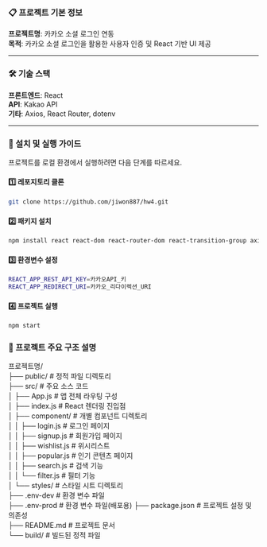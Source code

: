 ### 📋 프로젝트 기본 정보  
**프로젝트명**: 카카오 소셜 로그인 연동  
**목적**: 카카오 소셜 로그인을 활용한 사용자 인증 및 React 기반 UI 제공  

---

### 🛠 기술 스택  
**프론트엔드**: React  
**API**: Kakao API  
**기타**: Axios, React Router, dotenv  

---

### 🚀 설치 및 실행 가이드  
프로젝트를 로컬 환경에서 실행하려면 다음 단계를 따르세요.  

#### 1️⃣ 레포지토리 클론  
```bash  
git clone https://github.com/jiwon887/hw4.git  
```

#### 2️⃣ 패키지 설치
```bash
npm install react react-dom react-router-dom react-transition-group axios dotenv  
```

#### 3️⃣ 환경변수 설정
```bash
REACT_APP_REST_API_KEY=카카오API_키  
REACT_APP_REDIRECT_URI=카카오_리다이렉션_URI  
```

#### 4️⃣ 프로젝트 실행
```bash
npm start  
```


### 📂 프로젝트 주요 구조 설명

프로젝트명/  
├── public/                   # 정적 파일 디렉토리  
├── src/                      # 주요 소스 코드  
│   ├── App.js                # 앱 전체 라우팅 구성  
│   ├── index.js              # React 렌더링 진입점  
│   ├── component/            # 개별 컴포넌트 디렉토리  
│   │   ├── login.js          # 로그인 페이지  
│   │   ├── signup.js         # 회원가입 페이지  
│   │   ├── wishlist.js       # 위시리스트  
│   │   ├── popular.js        # 인기 콘텐츠 페이지  
│   │   ├── search.js         # 검색 기능  
│   │   └── filter.js         # 필터 기능  
│   └── styles/               # 스타일 시트 디렉토리  
├── .env-dev                  # 환경 변수 파일  
├── .env-prod                 # 환경 변수 파일(배포용)
├── package.json              # 프로젝트 설정 및 의존성  
├── README.md                 # 프로젝트 문서  
└── build/                    # 빌드된 정적 파일 



